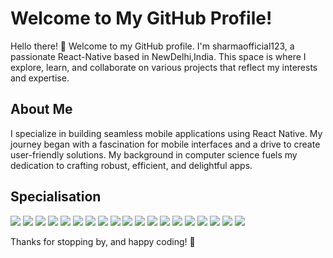 # **Welcome to My GitHub Profile!**

Hello there! 👋 Welcome to my GitHub profile. I'm sharmaofficial123, a passionate React-Native based in NewDelhi,India. This space is where I explore, learn, and collaborate on various projects that reflect my interests and expertise.

## About Me

I specialize in building seamless mobile applications using React Native. My journey began with a fascination for mobile interfaces and a drive to create user-friendly solutions. My background in computer science fuels my dedication to crafting robust, efficient, and delightful apps.

## Specialisation 

![](https://img.shields.io/badge/React_Native-20232A?style=for-the-badge&logo=react&logoColor=61DAFB)
![](https://img.shields.io/badge/GitLab-330F63?style=for-the-badge&logo=gitlab&logoColor=white)
![](https://img.shields.io/badge/App_Store-0D96F6?style=for-the-badge&logo=app-store&logoColor=white)
![](https://img.shields.io/badge/Google_Play-414141?style=for-the-badge&logo=google-play&logoColor=white)
![](https://img.shields.io/badge/Android-3DDC84?style=for-the-badge&logo=android&logoColor=white)
![](https://img.shields.io/badge/iOS-000000?style=for-the-badge&logo=ios&logoColor=white)
![](https://img.shields.io/badge/Linux-FCC624?style=for-the-badge&logo=linux&logoColor=black)
![](https://img.shields.io/badge/Ubuntu-E95420?style=for-the-badge&logo=ubuntu&logoColor=white)
![](https://img.shields.io/badge/JavaScript-F7DF1E?style=for-the-badge&logo=javascript&logoColor=black)
![](https://img.shields.io/badge/React-20232A?style=for-the-badge&logo=react&logoColor=61DAFB)
![](https://img.shields.io/badge/Redux-593D88?style=for-the-badge&logo=redux&logoColor=white)
![](https://img.shields.io/badge/Realm-39477F?style=for-the-badge&logo=realm&logoColor=white)
![](https://img.shields.io/badge/Adobe%20XD-470137?style=for-the-badge&logo=Adobe%20XD&logoColor=#FF61F6)
![](https://img.shields.io/badge/Figma-F24E1E?style=for-the-badge&logo=figma&logoColor=white)
![](https://img.shields.io/badge/Android_Studio-3DDC84?style=for-the-badge&logo=android-studio&logoColor=white)
![](https://img.shields.io/badge/Visual_Studio_Code-0078D4?style=for-the-badge&logo=visual%20studio%20code&logoColor=white)
![](https://img.shields.io/badge/Xcode-007ACC?style=for-the-badge&logo=Xcode&logoColor=white)
![](https://img.shields.io/badge/GIT-E44C30?style=for-the-badge&logo=git&logoColor=white)
![](https://img.shields.io/badge/Jira-0052CC?style=for-the-badge&logo=Jira&logoColor=white)





Thanks for stopping by, and happy coding! 🚀
